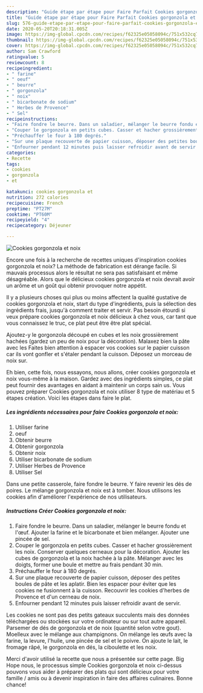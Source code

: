 ```yaml
---
description: "Guide étape par étape pour Faire Parfait Cookies gorgonzola et noix"
title: "Guide étape par étape pour Faire Parfait Cookies gorgonzola et noix"
slug: 576-guide-etape-par-etape-pour-faire-parfait-cookies-gorgonzola-et-noix
date: 2020-05-20T20:18:31.005Z
image: https://img-global.cpcdn.com/recipes/f62325e05058094c/751x532cq70/cookies-gorgonzola-et-noix-photo-principale-de-la-recette.jpg
thumbnail: https://img-global.cpcdn.com/recipes/f62325e05058094c/751x532cq70/cookies-gorgonzola-et-noix-photo-principale-de-la-recette.jpg
cover: https://img-global.cpcdn.com/recipes/f62325e05058094c/751x532cq70/cookies-gorgonzola-et-noix-photo-principale-de-la-recette.jpg
author: Sam Crawford
ratingvalue: 5
reviewcount: 8
recipeingredient:
- " farine"
- " oeuf"
- " beurre"
- " gorgonzola"
- " noix"
- " bicarbonate de sodium"
- " Herbes de Provence"
- " Sel"
recipeinstructions:
- "Faire fondre le beurre. Dans un saladier, mélanger le beurre fondu et l&#39;œuf. Ajouter la farine et le bicarbonate et bien mélanger. Ajouter une pincée de sel."
- "Couper le gorgonzola en petits cubes. Casser et hacher grossièrement les noix. Conserver quelques cerneaux pour la décoration. Ajouter les cubes de gorgonzola et la noix hachée à la pâte. Mélanger avec les doigts, former une boule et mettre au frais pendant 30 min."
- "Préchauffer le four à 180 degrés."
- "Sur une plaque recouverte de papier cuisson, déposer des petites boules de pâte et les aplatir. Bien les espacer pour éviter que les cookies ne fusionnent à la cuisson. Recouvrir les cookies d&#39;herbes de Provence et d&#39;un cerneau de noix."
- "Enfourner pendant 12 minutes puis laisser refroidir avant de servir."
categories:
- Recette
tags:
- cookies
- gorgonzola
- et

katakunci: cookies gorgonzola et 
nutrition: 272 calories
recipecuisine: French
preptime: "PT27M"
cooktime: "PT60M"
recipeyield: "4"
recipecategory: Déjeuner

---
```



![Cookies gorgonzola et noix](https://img-global.cpcdn.com/recipes/f62325e05058094c/751x532cq70/cookies-gorgonzola-et-noix-photo-principale-de-la-recette.jpg)

Encore une fois à la recherche de recettes uniques d'inspiration cookies gorgonzola et noix? La méthode de fabrication est dérange facile. Si mauvais processus alors le résultat ne sera pas satisfaisant et même désagréable. Alors que le délicieux cookies gorgonzola et noix devrait avoir un arôme et un goût qui obtenir provoquer notre appétit.

Il y a plusieurs choses qui plus ou moins affectent la qualité gustative de cookies gorgonzola et noix, start du type d'ingrédients, puis la sélection des ingrédients frais, jusqu'à comment traiter et servir. Pas besoin étourdi si veux prépare cookies gorgonzola et noix délicieux à chez vous, car tant que vous connaissez le truc, ce plat peut être être plat spécial.

Ajoutez-y le gorgonzola découpé en cubes et les noix grossièrement hachées (gardez un peu de noix pour la décoration). Malaxez bien la pâte avec les Faites bien attention à espacer vos cookies sur le papier cuisson car ils vont gonfler et s&#39;étaler pendant la cuisson. Déposez un morceau de noix sur.


Eh bien, cette fois, nous essayons, nous allons, créer cookies gorgonzola et noix vous-même à la maison. Gardez avec des ingrédients simples, ce plat peut fournir des avantages en aidant à maintenir un corps sain us. Vous pouvez préparer Cookies gorgonzola et noix utiliser 8 type de matériau et 5 étapes création. Voici les étapes dans faire le plat.

<!--inarticleads1-->

##### Les ingrédients nécessaires pour faire Cookies gorgonzola et noix:

1. Utiliser  farine
1.   oeuf
1. Obtenir  beurre
1. Obtenir  gorgonzola
1. Obtenir  noix
1. Utiliser  bicarbonate de sodium
1. Utiliser  Herbes de Provence
1. Utiliser  Sel


Dans une petite casserole, faire fondre le beurre. Y faire revenir les dés de poires. Le mélange gorgonzola et noix est à tomber. Nous utilisons les cookies afin d&#39;améliorer l&#39;expérience de nos utilisateurs. 

<!--inarticleads2-->

##### Instructions Créer Cookies gorgonzola et noix:

1. Faire fondre le beurre. Dans un saladier, mélanger le beurre fondu et l&#39;œuf. Ajouter la farine et le bicarbonate et bien mélanger. Ajouter une pincée de sel.
1. Couper le gorgonzola en petits cubes. Casser et hacher grossièrement les noix. Conserver quelques cerneaux pour la décoration. Ajouter les cubes de gorgonzola et la noix hachée à la pâte. Mélanger avec les doigts, former une boule et mettre au frais pendant 30 min.
1. Préchauffer le four à 180 degrés.
1. Sur une plaque recouverte de papier cuisson, déposer des petites boules de pâte et les aplatir. Bien les espacer pour éviter que les cookies ne fusionnent à la cuisson. Recouvrir les cookies d&#39;herbes de Provence et d&#39;un cerneau de noix.
1. Enfourner pendant 12 minutes puis laisser refroidir avant de servir.


Les cookies ne sont pas des petits gateaux succulents mais des données téléchargées ou stockées sur votre ordinateur ou sur tout autre appareil. Parsemer de dés de gorgonzola et de noix (quantité selon votre gout). Moelleux avec le mélange aux champignons. On mélange les œufs avec la farine, la levure, l&#39;huile, une pincée de sel et le poivre. On ajoute le lait, le fromage râpé, le gorgonzola en dés, la ciboulette et les noix. 


Merci d'avoir utilisé la recette que nous a présentée sur cette page. Big Hope nous, le processus simple Cookies gorgonzola et noix ci-dessus pouvons vous aider à préparer des plats qui sont délicieux pour votre famille / amis ou à devenir inspiration in faire des affaires culinaires. Bonne chance!
